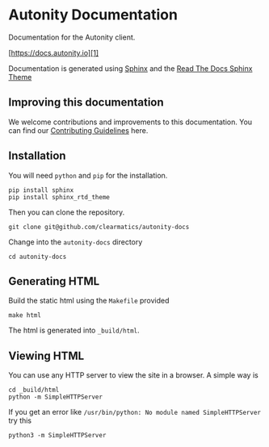 # Autonity Documentation

Documentation for the Autonity client.

[https://docs.autonity.io][1]

Documentation is generated using [Sphinx][2] and the [Read The Docs Sphinx Theme][3]

## Improving this documentation

We welcome contributions and improvements to this documentation. You can find our [Contributing Guidelines][4] here.

## Installation

You will need `python` and `pip` for the installation.

    pip install sphinx
    pip install sphinx_rtd_theme

Then you can clone the repository.

    git clone git@github.com/clearmatics/autonity-docs

Change into the `autonity-docs` directory

    cd autonity-docs

## Generating HTML

Build the static html using the `Makefile` provided

    make html

The html is generated into `_build/html`.

## Viewing HTML

You can use any HTTP server to view the site in a browser. A simple way is

    cd _build/html
    python -m SimpleHTTPServer

If you get an error like `/usr/bin/python: No module named SimpleHTTPServer` try this 

    python3 -m SimpleHTTPServer

[1]: https://docs.autonity.io
[2]: http://www.sphinx-doc.org/en/master/
[3]: https://sphinx-rtd-theme.readthedocs.io/en/latest/
[4]: https://github.com/clearmatics/autonity-docs/blob/master/CONTRIBUTING.md
